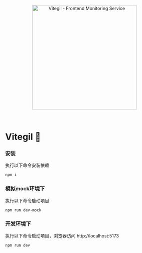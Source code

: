 <p align="center">
  <a href="https://vitegil.space/" target="_blank" rel="noopener noreferrer">
    <img width="333" src="https://user-images.githubusercontent.com/62364938/182828182-e452fdee-b6ce-47a2-8bff-3e28a6f0f160.png" alt="Vitegil - Frontend Monitoring Service">
  </a>
</p>
<br/>

# Vitegil 🔭

### 安装

执行以下命令安装依赖

```bash
npm i
```
### 模拟mock环境下

执行以下命令启动项目

```bash
npm run dev-mock
```

### 开发环境下

执行以下命令启动项目，浏览器访问 http://localhost:5173

```bash
npm run dev
```
